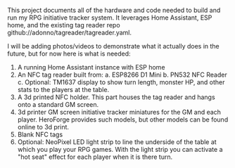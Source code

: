 This project documents all of the hardware and code needed to build and run my RPG initiative tracker system. It leverages Home Assistant, ESP home, and the existing tag reader repo github://adonno/tagreader/tagreader.yaml.

I will be adding photos/videos to demonstrate what it actually does in the future, but for now here is what is needed:

1. A running Home Assistant instance with ESP home
2. An NFC tag reader built from:
  a. ESP8266 D1 Mini
  b. PN532 NFC Reader
  c. Optional: TM1637 display to show turn length, monster HP, and other stats to the players at the table.
3. A 3d printed NFC holder. This part houses the tag reader and hangs onto a standard GM screen.
4. 3d printer GM screen initiative tracker miniatures for the GM and each player. HeroForge provides such models, but other models can be found online to 3d print.
5. Blank NFC tags
6. Optional: NeoPixel LED light strip to line the underside of the table at which you play your RPG games. With the light strip you can activate a "hot seat" effect for each player when it is there turn.

